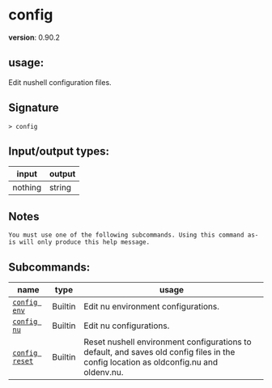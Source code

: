 # config

**version**: 0.90.2

## **usage**:

Edit nushell configuration files.

## Signature

`> config `

## Input/output types:

| input   | output |
| ------- | ------ |
| nothing | string |

## Notes

```text
You must use one of the following subcommands. Using this command as-is will only produce this help message.
```

## Subcommands:

| name                                             | type    | usage                                                                                                                                 |
| ------------------------------------------------ | ------- | ------------------------------------------------------------------------------------------------------------------------------------- |
| [`config env`](/commands/docs/config_env.md)     | Builtin | Edit nu environment configurations.                                                                                                   |
| [`config nu`](/commands/docs/config_nu.md)       | Builtin | Edit nu configurations.                                                                                                               |
| [`config reset`](/commands/docs/config_reset.md) | Builtin | Reset nushell environment configurations to default, and saves old config files in the config location as oldconfig.nu and oldenv.nu. |
